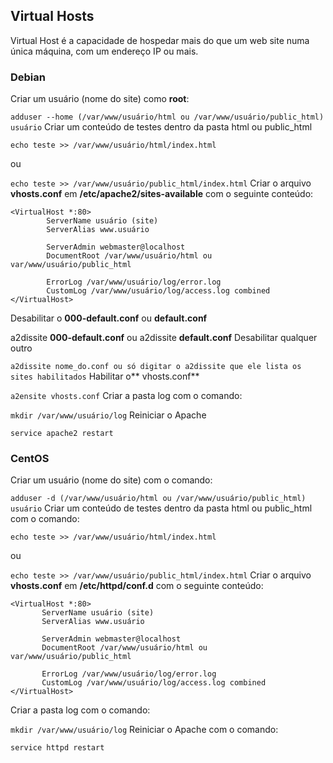 ## Virtual Hosts

Virtual Host é a capacidade de hospedar mais do que um web site numa única máquina, com um endereço IP ou mais.

### Debian
Criar um usuário (nome do site) como **root**:

`adduser --home (/var/www/usuário/html ou /var/www/usuário/public_html) usuário`
Criar um conteúdo de testes dentro da pasta html ou public_html

`echo teste >> /var/www/usuário/html/index.html` 

ou 

`echo teste >> /var/www/usuário/public_html/index.html`
Criar o arquivo **vhosts.conf** em **/etc/apache2/sites-available** com o seguinte conteúdo:

```
<VirtualHost *:80>
        ServerName usuário (site)
        ServerAlias www.usuário 

        ServerAdmin webmaster@localhost
        DocumentRoot /var/www/usuário/html ou var/www/usuário/public_html 

        ErrorLog /var/www/usuário/log/error.log
        CustomLog /var/www/usuário/log/access.log combined
</VirtualHost>
```
Desabilitar o **000-default.conf** ou **default.conf**

a2dissite **000-default.conf** ou a2dissite **default.conf**
Desabilitar qualquer outro

`a2dissite nome_do.conf ou só digitar o a2dissite que ele lista os sites habilitados`
Habilitar o** vhosts.conf**

`a2ensite vhosts.conf`
Criar a pasta log com o comando:

`mkdir /var/www/usuário/log`
Reiniciar o Apache

`service apache2 restart`

### CentOS

Criar um usuário (nome do site) com o comando:

`adduser -d (/var/www/usuário/html ou /var/www/usuário/public_html) usuário`
Criar um conteúdo de testes dentro da pasta html ou public_html com o comando:

`echo teste >> /var/www/usuário/html/index.html`
 
ou
 
`echo teste >> /var/www/usuário/public_html/index.html`
Criar o arquivo **vhosts.conf** em **/etc/httpd/conf.d** com o seguinte conteúdo:

```
<VirtualHost *:80>
       ServerName usuário (site)
       ServerAlias www.usuário
 
       ServerAdmin webmaster@localhost
       DocumentRoot /var/www/usuário/html ou var/www/usuário/public_html
 
       ErrorLog /var/www/usuário/log/error.log
       CustomLog /var/www/usuário/log/access.log combined
</VirtualHost>
```
Criar a pasta log com o comando:

`mkdir /var/www/usuário/log`
Reiniciar o Apache com o comando:

`service httpd restart`